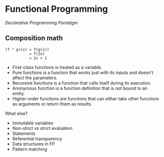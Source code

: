 # Functional Programming

_Declarative Programming Paradigm_

## Composition math
```
(f ° g)(x) = f(g(x))
           = f(2x)
           = 2x + 1
```  
            
* First-class functions is treated as a variable.
* Pure functions is a function that works just with its inputs and doesn't affect the parameters.
* Recursive functions is a function that calls itself during its execution.
* Anonymous function is a function definition that is not bound to an entity.
* Higher-order functions are functions that can either take other functions as arguments or return them as results.

What else? 
* Immutable variables
* Non-strict vs strict evaluation
* Statements
* Referential transparency
* Data structures in FP
* Pattern matching




